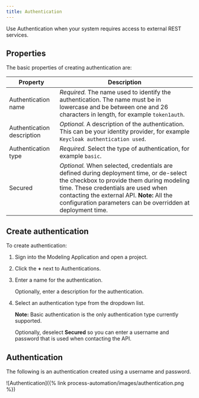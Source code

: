 ```yaml
---
title: Authentication
--- 
```


Use Authentication when your system requires access to external REST services.

## Properties

The basic properties of creating authentication are:

| Property | Description |
| -------- | ----------- |
| Authentication name | *Required.* The name used to identify the authentication. The name must be in lowercase and be between one and 26 characters in length, for example `token1auth`. |
| Authentication description | *Optional.* A description of the authentication. This can be your identity provider, for example `Keycloak authentication used`. |
| Authentication type | *Required.* Select the type of authentication, for example `basic`. |
| Secured | *Optional.* When selected, credentials are defined during deployment time, or de-select the checkbox to provide them during modeling time. These credentials are used when contacting the external API. **Note:** All the configuration parameters can be overridden at deployment time. |

## Create authentication

To create authentication:

1. Sign into the Modeling Application and open a project.

2. Click the **+** next to Authentications.

3. Enter a name for the authentication.

   Optionally, enter a description for the authentication.

4. Select an authentication type from the dropdown list.

   **Note:** Basic authentication is the only authentication type currently supported.

   Optionally, deselect **Secured** so you can enter a username and password that is used when contacting the API.

## Authentication

The following is an authentication created using a username and password.

![Authentication]({% link process-automation/images/authentication.png %})
